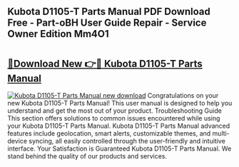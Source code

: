 ## Kubota D1105-T Parts Manual PDF Download Free - Part-oBH User Guide Repair - Service Owner Edition Mm4O1

# <h2><a href="http://bc88273.oget.top/?id=Kubota+D1105-T+Parts+Manual">🔗Download New 👉🔴 Kubota D1105-T Parts Manual</a></h2>

[![Kubota D1105-T Parts Manual new download](https://i.imgur.com/5g1atiW.png)](http://bc88273.oget.top/?id=Kubota+D1105-T+Parts+Manual)
Congratulations on your new Kubota D1105-T Parts Manual! This user manual is designed to help you understand and get the most out of your product. Troubleshooting Guide This section offers solutions to common issues encountered while using your Kubota D1105-T Parts Manual. Kubota D1105-T Parts Manual advanced features include geolocation, smart alerts, customizable themes, and multi-device syncing, all easily controlled through the user-friendly and intuitive interface. Your Satisfaction is Guaranteed Kubota D1105-T Parts Manual. We stand behind the quality of our products and services.
